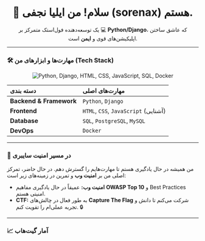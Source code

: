 <div align="center">
  <h1>👋 سلام! من ایلیا نجفی (sorenax) هستم.</h1>
  <p>یک توسعه‌دهنده فول‌استک متمرکز بر 💻 <strong>Python/Django</strong>، که عاشق ساختن اپلیکیشن‌های قوی و <strong>ایمن</strong> است.</p>
</div>

---

### 🛠️ مهارت‌ها و ابزارهای من (Tech Stack)

<p align="center">
    <img src="https://skillicons.dev/icons?i=py,django,html,css,js,sqldb,docker" alt="Python, Django, HTML, CSS, JavaScript, SQL, Docker" />
</p>

| دسته بندی | مهارت‌های اصلی |
| :--- | :--- |
| **Backend & Framework** | <code>Python</code>, <code>Django</code> |
| **Frontend** | <code>HTML</code>, <code>CSS</code>, <code>JavaScript</code> (آشنایی) |
| **Database** | <code>SQL</code>, <code>PostgreSQL</code>, <code>MySQL</code> |
| **DevOps** | <code>Docker</code> |

---

### 🧠 در مسیر امنیت سایبری

<p>
  من همیشه در حال یادگیری هستم تا مهارت‌هایم را گسترش دهم. در حال حاضر، تمرکز اصلی من بر <strong>امنیت وب</strong> و تمرین در زمینه‌های زیر است:
</p>

- **امنیت وب:** عمیقاً در حال یادگیری مفاهیم **OWASP Top 10** و Best Practices امنیتی هستم.
- **CTF:** به طور فعال در چالش‌های **Capture The Flag** شرکت می‌کنم تا دانش و تجربه عملی‌ام را تقویت کنم. 🔒

---


### 📈 آمار گیت‌هاب
